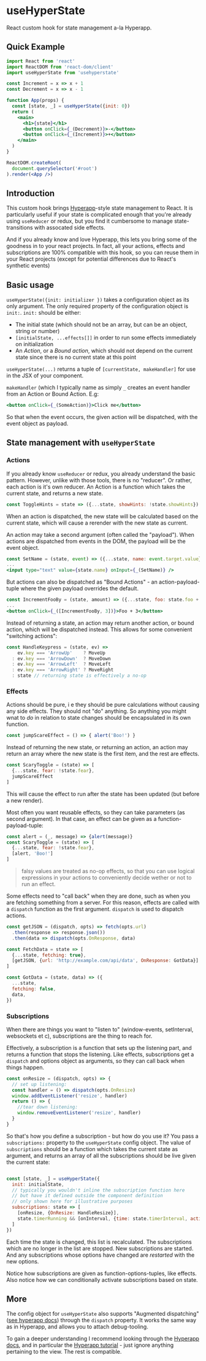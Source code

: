# useHyperState

React custom hook for state management a-la Hyperapp.

## Quick Example

```jsx
import React from 'react'
import ReactDOM from 'react-dom/client'
import useHyperState from 'usehyperstate'

const Increment = x => x + 1
const Decrement = x => x - 1

function App(props) {
  const [state, _] = useHyperState({init: 0})
  return (
    <main>
      <h1>{state}</h1>
      <button onClick={_(Decrement)}>-</button>
      <button onClick={_(Increment)}>+</button>
    </main>
  )
}

ReactDOM.createRoot( 
  document.querySelector('#root')
).render(<App />)
```

## Introduction

This custom hook brings [Hyperapp](https://hyperapp.dev)-style state management to React.
It is particularly useful if your state is complicated enough that you're already
using `useReducer` or redux, but you find it cumbersome to manage state-transitions with
assocated side effects.

And if you already know and love Hyperapp, this lets you bring some of the goodness in to
your react projects. In fact, all your actions, effects and subscriptions are 100% compatible
with this hook, so you can reuse them in your React projects (except for potential differences
due to React's synthetic events)

## Basic usage

`useHyperState({init: initializer })` takes a configuration object as its only argument. The only
required property of the configuration object is `init:`. `init:` should be either:

- The initial state (which should not be an array, but can be an object, string or number)
- `[initialState, ...effects[]]` in order to run some effects immediately on initialization
- An _Action_, or a _Bound action_, which should not depend on the current state since there is no current state at this point

`useHyperState(...)` returns a tuple of `[currentState, makeHandler]` for use in the JSX of your component.

`makeHandler` (which I typically name as simply `_` creates an event handler from an Action or Bound Action. E.g:

```jsx
<button onClick={_(SomeAction)}>Click me</button>
```

So that when the event occurs, the given action will be dispatched, with the event object as payload.


## State management with `useHyperState`


### Actions

If you already know `useReducer` or redux, you already understand the basic pattern. However, unlike with those tools,
there is no "reducer". Or rather, each action is it's own reducer. An Action is a function which takes
the current state, and returns a new state. 

```js
const ToggleHints = state => ({...state, showHints: !state.showHints})
```

When an action is dispatched, the new state will be calculated based on the current state, which will cause a rerender with
the new state as current.

An action may take a second argument (often called the "payload"). When actions are dispatched from events in the DOM, the
payload will be the event object.

```jsx
const SetName = (state, event) => ({...state, name: event.target.value})
...
<input type="text" value={state.name} onInput={_(SetName)} />
```

But actions can also be dispatched as "Bound Actions" - an action-payload-tuple where the given payload overrides the
default.

```jsx
const IncrementFooBy = (state, amount) => ({...state, foo: state.foo + amount})
...
<button onClick={_([IncrementFooBy, 3])}>Foo + 3</button>
```

Instead of returning a state, an action may return another action, or bound action, which will be dispatched instead. 
This allows for some convenient "switching actions":

```js
const HandleKeypress = (state, ev) => 
    ev.key === 'ArrowUp'    ? MoveUp
  : ev.key === 'ArrowDown'  ? MoveDown
  : ev.key === 'ArrowLeft'  ? MoveLeft
  : ev.key === 'ArrowRight' ? MoveRight
  : state // returning state is effectively a no-op
```


### Effects 

Actions should be pure, i e they should be pure calculations without causing any side effects. They should not "do" anything. 
So anything you might wnat to _do_ in relation to state changes should be encapsulated in its own function.

```js
const jumpScareEffect = () => { alert('Boo!') }
```

Instead of returning the new state, or returning an action, an action may return an array where the new state is the first item, and the rest
are effects. 

```js
const ScaryToggle = (state) => [
  {...state, fear: !state.fear},
  jumpScareEffect
]
```
This will cause the effect to run after the state has been updated (but before a new render).


Most often you want reusable effects, so they can take parameters (as second argument). In that case, an effect can be given
as a function-payload-tuple:

```js
const alert = (_, message) => {alert(message)}
const ScaryToggle = (state) => [
  {...state, fear: !state.fear},
  [alert, 'Boo!']
]
```

> falsy values are treated as no-op effects, so that you can use logical expressions in your actions to conveniently decide wether or not
to run an effect.

Some effects need to "call back" when they are done, such as when you are fetching something from a server. For this reason, effects are
called with a `dispatch` function as the first argument. `dispatch` is used to dispatch actions.

```js
const getJSON = (dispatch, opts) => fetch(opts.url)
  .then(response => response.json())
  .then(data => dispatch(opts.OnResponse, data)

const FetchData = state => [
  {...state, fetching: true},
  [getJSON, {url: 'http://example.com/api/data', OnResponse: GotData}]
]

const GotData = (state, data) => ({
  ...state,
  fetching: false,
  data,
})
```

### Subscriptions

When there are things you want to "listen to" (window-events, setInterval, websockets et c), subscriptions are the thing to reach for. 

Effectively, a subscription is a function that sets up the listening part, and returns a function that stops the listening. Like effects,
subscriptions get a `dispatch` and options object as arguments, so they can call back when things happen.

```js
const onResize = (dispatch, opts) => {
  // set up listening:
  const handler = () => dispatch(opts.OnResize)
  window.addEventListener('resize', handler)
  return () => {
    //tear down listening:
    window.removeEventListener('resize', handler)
  }
}
```

So that's how you define a subscription - but how do you use it? You pass a `subscriptions:` property to the `useHyperState` config object.
The value of `subscriptions` should be a function which takes the current state as argument, and returns an array of all the subscriptions
should be live given the current state:

```js

const [state, _] = useHyperState({
  init: initialState,
  // typically you wouldn't inline the subscription function here
  // but have it defined outside the component definition
  // only shown here for illustrative purposes
  subscriptions: state => [
    [onResize, {OnResize: HandleResize}],
    state.timerRunning && [onInterval, {time: state.timerInterval, action: TimerTick}]
  ]
})

```

Each time the state is changed, this list is recalculated. The subscriptions which are no longer in the list are stopped. New subscriptions are started.
And any subscriptions whose options have changed are _restarted_ with the new options.

Notice how subscriptions are given as function-options-tuples, like effects. Also notice how we can conditionally activate
subscriptions based on state.

## More

The config object for `useHyperState` also supports "Augmented dispatching" ([see hyperapp docs](https://github.com/jorgebucaran/hyperapp/blob/main/docs/architecture/dispatch.md#augmented-dispatching)) 
through the `dispatch` property. It works the same way as in Hyperapp, and allows you to attach debug-tooling.

To gain a deeper understanding I recommend looking through the [Hyperapp docs](https://github.com/jorgebucaran/hyperapp/tree/main/docs), and in particular the [Hyperapp tutorial](https://github.com/jorgebucaran/hyperapp/blob/main/docs/tutorial.md) - just ignore anything
pertaining to the view. The rest is compatible.




